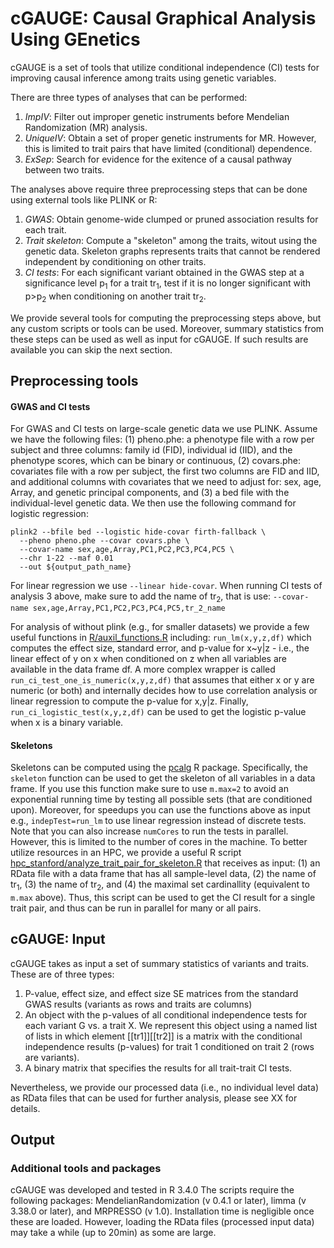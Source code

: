 # cGAUGE: Causal Graphical Analysis Using GEnetics

cGAUGE is a set of tools that utilize conditional independence (CI) tests for improving causal inference among traits using genetic variables. 

There are three types of analyses that can be performed:
1. <em>ImpIV</em>: Filter out improper genetic instruments before Mendelian Randomization (MR) analysis. 
1. <em>UniqueIV</em>: Obtain a set of proper genetic instruments for MR. However, this is limited to trait pairs that have limited (conditional) dependence.
1. <em>ExSep</em>: Search for evidence for the exitence of a causal pathway between two traits.

The analyses above require three preprocessing steps that can be done using external tools like PLINK or R:
1. <em>GWAS</em>: Obtain genome-wide clumped or pruned association results for each trait.
1. <em>Trait skeleton</em>: Compute a "skeleton" among the traits, witout using the genetic data. Skeleton graphs represents traits that cannot be rendered independent by conditioning on other traits.
1. <em>CI tests</em>: For each significant variant obtained in the GWAS step at a significance level p<sub>1</sub> for a trait tr<sub>1</sub>, test if it is no longer significant with p>p<sub>2</sub> when conditioning on another trait tr<sub>2</sub>.

We provide several tools for computing the preprocessing steps above, but any custom scripts or tools can be used. Moreover, summary statistics from these steps can be used as well as input for cGAUGE. If such results are available you can skip the next section. 

## Preprocessing tools

#### GWAS and CI tests

For GWAS and CI tests on large-scale genetic data we use PLINK. Assume we have the following files: (1) pheno.phe: a phenotype file with a row per subject and three columns: family id (FID), individual id (IID), and the phenotype scores, which can be binary or continuous, (2) covars.phe: covariates file with a row per subject, the first two columns are FID and IID, and additional columns with covariates that we need to adjust for: sex, age, Array, and genetic principal components, and (3) a bed file with the individual-level genetic data. We then use the following command for logistic regression:
```
plink2 --bfile bed --logistic hide-covar firth-fallback \ 
  --pheno pheno.phe --covar covars.phe \
  --covar-name sex,age,Array,PC1,PC2,PC3,PC4,PC5 \
  --chr 1-22 --maf 0.01 
  --out ${output_path_name}
```
For linear regression we use `--linear hide-covar`. When running CI tests of analysis 3 above, make sure to add the name of tr<sub>2</sub>, that is use: `--covar-name sex,age,Array,PC1,PC2,PC3,PC4,PC5,tr_2_name`

For analysis of without plink (e.g., for smaller datasets) we provide a few useful functions in [R/auxil_functions.R](R/auxil_functions.R) including: `run_lm(x,y,z,df)` which computes the effect size, standard error, and p-value for x~y|z - i.e., the linear effect of y on x when conditioned on z when all variables are available in the data frame df. A more complex wrapper is called `run_ci_test_one_is_numeric(x,y,z,df)` that assumes that either x or y are numeric (or both) and internally decides how to use correlation analysis or linear regression to compute the p-value for x,y|z. Finally, `run_ci_logistic_test(x,y,z,df)` can be used to get the logistic p-value when x is a binary variable.

#### Skeletons

Skeletons can be computed using the [pcalg](https://cran.r-project.org/web/packages/pcalg/index.html) R package. Specifically, the `skeleton` function can be used to get the skeleton of all variables in a data frame. If you use this function make sure to use `m.max=2` to avoid an exponential running time by testing all possible sets (that are conditioned upon). Moreover, for speedups you can use the functions above as input e.g., `indepTest=run_lm` to use linear regression instead of discrete tests. Note that you can also increase `numCores` to run the tests in parallel. However, this is limited to the number of cores in the machine. To better utilize resources in an HPC, we provide a useful R script [hpc_stanford/analyze_trait_pair_for_skeleton.R](hpc_stanford/analyze_trait_pair_for_skeleton.R) that receives as input: (1) an RData file with a data frame that has all sample-level data, (2) the name of tr<sub>1</sub>, (3) the name of tr<sub>2</sub>, and (4) the maximal set cardinallity (equivalent to `m.max` above). Thus, this script can be used to get the CI result for a single trait pair, and thus can be run in parallel for many or all pairs. 

## cGAUGE: Input

cGAUGE takes as input a set of summary statistics of variants and traits. These are of three types: 
1. P-value, effect size, and effect size SE matrices from the standard GWAS results (variants as rows and traits are columns)
2. An object with the p-values of all conditional independence tests for each variant G vs. a trait X. We represent this object using a named list of lists in which element [[tr1]][[tr2]] is a matrix with the conditional independence results (p-values) for trait 1 conditioned on trait 2 (rows are variants).
3. A binary matrix that specifies the results for all trait-trait CI tests. 

Nevertheless, we provide our processed data (i.e., no individual level data) as RData files that can be used for further analysis, please see XX for details.

## Output

### Additional tools and packages

cGAUGE was developed and tested in R 3.4.0
The scripts require the following packages: MendelianRandomization (v 0.4.1 or later), limma (v 3.38.0 or later), and MRPRESSO (v 1.0). Installation time is negligible once these are loaded. However, loading the RData files (processed input data) may take a while (up to 20min) as some are large. 



